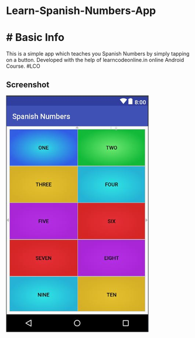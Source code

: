 # Learn-Spanish-Numbers-App
# # Basic Info
<p>This is a simple app which teaches you Spanish Numbers by simply tapping on a button. Developed with the help of learncodeonline.in online Android Course. #LCO </p>

## Screenshot
<img src="https://github.com/jamesjose03/Learn-Spanish-Numbers-App/blob/master/Screenshots_APP/screenshot.JPG">
